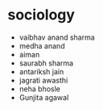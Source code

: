 # sociology
- vaibhav anand sharma
- medha anand
- aiman 
- saurabh sharma 
- antariksh jain
- jagrati awasthi
- neha bhosle
- Gunjita agawal